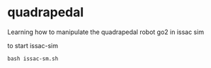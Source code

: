 # quadrapedal


Learning how to manipulate the quadrapedal robot go2 in issac sim 

to start issac-sim 

```bash issac-sm.sh```
